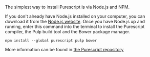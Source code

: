 The simplest way to install Purescript is via Node.js and NPM.

If you don't already have Node.js installed on your computer, you can download
it from the [Node.js website](https://nodejs.org/). Once you have Node.js up
and running, enter this command into the terminal to install the Purescript
compiler, the Pulp build tool and the Bower package manager.

    npm install --global purescript pulp bower

More information can be found in [the Purescript repository][ps-repo]

[ps-repo]: (https://github.com/purescript/purescript/blob/master/INSTALL.md).
